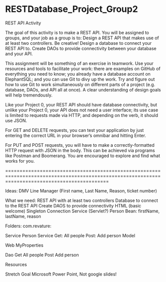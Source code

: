 # RESTDatabase_Project_Group2

REST API Activity

The goal of this activity is to make a REST API. You will be assigned to groups, and your job as a group is to:
Design a REST API that makes use of at least two controllers. Be creative!
Design a database to connect your REST API to.
Create DAOs to provide connectivity between your database and your API.

This assignment will be something of an exercise in teamwork. Use your resources and tools to facilitate your work: there are examples on GitHub of everything  you need to know; you already have a database account on ElephantSQL; and you can use Git to divy up the work. Try and figure out how to use Git to work simultaneously on different parts of a project (e.g. database, DAOs, and API all at once). A clear understanding of design goals will help tremendously.

Like your Project 0, your REST API should have database connectivity, but unlike your Project 0, your API does not need a user interface; its use case is limited to requests made via HTTP, and depending on the verb, it should use JSON.

For GET and DELETE requests, you can test your application by just entering the correct URL in your browser’s omnibar and hitting Enter.

For PUT and POST requests, you will have to make a correctly-formatted HTTP request with JSON in the body. This can be achieved via programs like Postman and Boomerang. You are encouraged to explore and find what works for you.



================================================================================================================================================











Ideas:
DMV Line Manager (First name, Last Name, Reason, ticket number)


What we need:
REST API with at least two controllers
Database to connect to the REST API
Create DAOS to provide connectivity
HTML (basic welcome)
Singleton Connection
Service (Servlet?)
Person Bean: firstName, lastName, reason

Folders:
com.revature:
	
Service
	Person Service
		Get: All people
		Post: Add person 
Model

Web
	MyProperties

Dao
		Get All people
		Post Add person


Resources
	


Stretch Goal
Microsoft Power Point, Not google slides!
